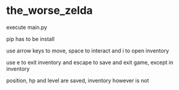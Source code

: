 # the_worse_zelda

execute main.py

pip has to be install

use arrow keys to move, space to interact and i to open inventory

use e to exit inventory and escape to save and exit game, except in inventory

position, hp and level are saved, inventory however is not
